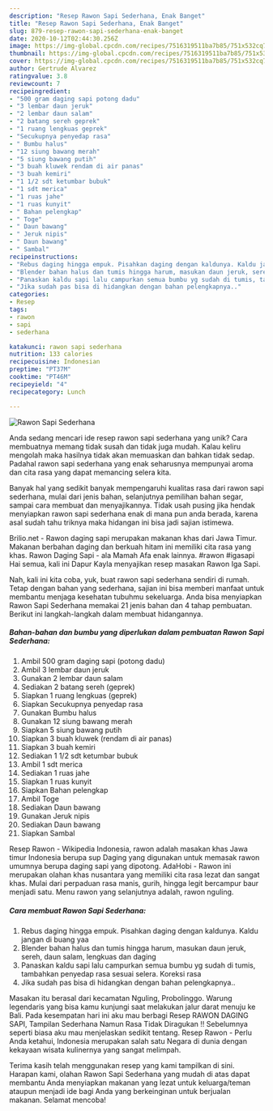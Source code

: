 ```yaml
---
description: "Resep Rawon Sapi Sederhana, Enak Banget"
title: "Resep Rawon Sapi Sederhana, Enak Banget"
slug: 879-resep-rawon-sapi-sederhana-enak-banget
date: 2020-10-12T02:44:30.256Z
image: https://img-global.cpcdn.com/recipes/7516319511ba7b85/751x532cq70/rawon-sapi-sederhana-foto-resep-utama.jpg
thumbnail: https://img-global.cpcdn.com/recipes/7516319511ba7b85/751x532cq70/rawon-sapi-sederhana-foto-resep-utama.jpg
cover: https://img-global.cpcdn.com/recipes/7516319511ba7b85/751x532cq70/rawon-sapi-sederhana-foto-resep-utama.jpg
author: Gertrude Alvarez
ratingvalue: 3.8
reviewcount: 7
recipeingredient:
- "500 gram daging sapi potong dadu"
- "3 lembar daun jeruk"
- "2 lembar daun salam"
- "2 batang sereh geprek"
- "1 ruang lengkuas geprek"
- "Secukupnya penyedap rasa"
- " Bumbu halus"
- "12 siung bawang merah"
- "5 siung bawang putih"
- "3 buah kluwek rendam di air panas"
- "3 buah kemiri"
- "1 1/2 sdt ketumbar bubuk"
- "1 sdt merica"
- "1 ruas jahe"
- "1 ruas kunyit"
- " Bahan pelengkap"
- " Toge"
- " Daun bawang"
- " Jeruk nipis"
- " Daun bawang"
- " Sambal"
recipeinstructions:
- "Rebus daging hingga empuk. Pisahkan daging dengan kaldunya. Kaldu jangan di buang yaa"
- "Blender bahan halus dan tumis hingga harum, masukan daun jeruk, sereh, daun salam, lengkuas dan daging"
- "Panaskan kaldu sapi lalu campurkan semua bumbu yg sudah di tumis, tambahkan penyedap rasa sesuai selera. Koreksi rasa"
- "Jika sudah pas bisa di hidangkan dengan bahan pelengkapnya.."
categories:
- Resep
tags:
- rawon
- sapi
- sederhana

katakunci: rawon sapi sederhana 
nutrition: 133 calories
recipecuisine: Indonesian
preptime: "PT37M"
cooktime: "PT46M"
recipeyield: "4"
recipecategory: Lunch

---
```



![Rawon Sapi Sederhana](https://img-global.cpcdn.com/recipes/7516319511ba7b85/751x532cq70/rawon-sapi-sederhana-foto-resep-utama.jpg)

Anda sedang mencari ide resep rawon sapi sederhana yang unik? Cara membuatnya memang tidak susah dan tidak juga mudah. Kalau keliru mengolah maka hasilnya tidak akan memuaskan dan bahkan tidak sedap. Padahal rawon sapi sederhana yang enak seharusnya mempunyai aroma dan cita rasa yang dapat memancing selera kita.

Banyak hal yang sedikit banyak mempengaruhi kualitas rasa dari rawon sapi sederhana, mulai dari jenis bahan, selanjutnya pemilihan bahan segar, sampai cara membuat dan menyajikannya. Tidak usah pusing jika hendak menyiapkan rawon sapi sederhana enak di mana pun anda berada, karena asal sudah tahu triknya maka hidangan ini bisa jadi sajian istimewa.

Brilio.net - Rawon daging sapi merupakan makanan khas dari Jawa Timur. Makanan berbahan daging dan berkuah hitam ini memiliki cita rasa yang khas. Rawon Daging Sapi - ala Mamah Afa enak lainnya. #rawon #igasapi Hai semua, kali ini Dapur Kayla menyajikan resep masakan Rawon Iga Sapi.


Nah, kali ini kita coba, yuk, buat rawon sapi sederhana sendiri di rumah. Tetap dengan bahan yang sederhana, sajian ini bisa memberi manfaat untuk membantu menjaga kesehatan tubuhmu sekeluarga. Anda bisa menyiapkan Rawon Sapi Sederhana memakai 21 jenis bahan dan 4 tahap pembuatan. Berikut ini langkah-langkah dalam membuat hidangannya.

<!--inarticleads1-->

##### Bahan-bahan dan bumbu yang diperlukan dalam pembuatan Rawon Sapi Sederhana:

1. Ambil 500 gram daging sapi (potong dadu)
1. Ambil 3 lembar daun jeruk
1. Gunakan 2 lembar daun salam
1. Sediakan 2 batang sereh (geprek)
1. Siapkan 1 ruang lengkuas (geprek)
1. Siapkan Secukupnya penyedap rasa
1. Gunakan  Bumbu halus
1. Gunakan 12 siung bawang merah
1. Siapkan 5 siung bawang putih
1. Siapkan 3 buah kluwek (rendam di air panas)
1. Siapkan 3 buah kemiri
1. Sediakan 1 1/2 sdt ketumbar bubuk
1. Ambil 1 sdt merica
1. Sediakan 1 ruas jahe
1. Siapkan 1 ruas kunyit
1. Siapkan  Bahan pelengkap
1. Ambil  Toge
1. Sediakan  Daun bawang
1. Gunakan  Jeruk nipis
1. Sediakan  Daun bawang
1. Siapkan  Sambal


Resep Rawon - Wikipedia Indonesia, rawon adalah masakan khas Jawa timur Indonesia berupa sup Daging yang digunakan untuk memasak rawon umumnya berupa daging sapi yang dipotong. AdaHobi - Rawon ini merupakan olahan khas nusantara yang memiliki cita rasa lezat dan sangat khas. Mulai dari perpaduan rasa manis, gurih, hingga legit bercampur baur menjadi satu. Menu rawon yang selanjutnya adalah, rawon nguling. 

<!--inarticleads2-->

##### Cara membuat Rawon Sapi Sederhana:

1. Rebus daging hingga empuk. Pisahkan daging dengan kaldunya. Kaldu jangan di buang yaa
1. Blender bahan halus dan tumis hingga harum, masukan daun jeruk, sereh, daun salam, lengkuas dan daging
1. Panaskan kaldu sapi lalu campurkan semua bumbu yg sudah di tumis, tambahkan penyedap rasa sesuai selera. Koreksi rasa
1. Jika sudah pas bisa di hidangkan dengan bahan pelengkapnya..


Masakan itu berasal dari kecamatan Nguling, Probolinggo. Warung legendaris yang bisa kamu kunjungi saat melakukan jalur darat menuju ke Bali. Pada kesempatan hari ini aku mau berbagi Resep RAWON DAGING SAPI, Tampilan Sederhana Namun Rasa Tidak Diragukan !! Sebelumnya seperti biasa aku mau menjelaskan sedikit tentang. Resep Rawon - Perlu Anda ketahui, Indonesia merupakan salah satu Negara di dunia dengan kekayaan wisata kulinernya yang sangat melimpah. 

Terima kasih telah menggunakan resep yang kami tampilkan di sini. Harapan kami, olahan Rawon Sapi Sederhana yang mudah di atas dapat membantu Anda menyiapkan makanan yang lezat untuk keluarga/teman ataupun menjadi ide bagi Anda yang berkeinginan untuk berjualan makanan. Selamat mencoba!

